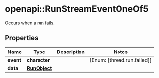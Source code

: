 # openapi::RunStreamEventOneOf5

Occurs when a [run](/docs/api-reference/runs/object) fails.

## Properties
Name | Type | Description | Notes
------------ | ------------- | ------------- | -------------
**event** | **character** |  | [Enum: [thread.run.failed]] 
**data** | [**RunObject**](RunObject.md) |  | 



